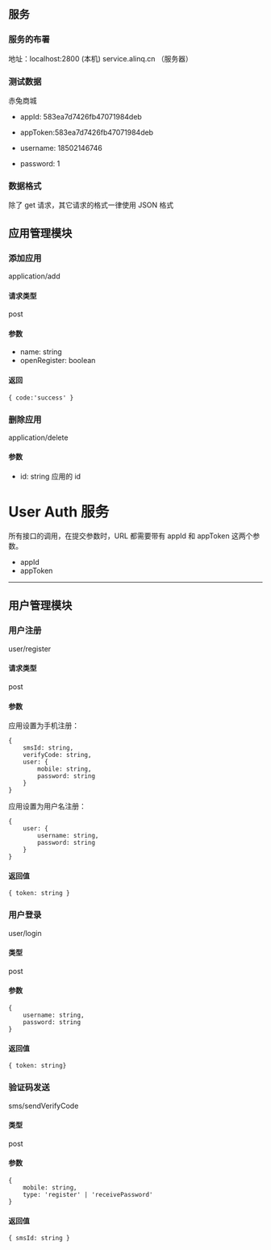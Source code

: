 ## 服务
### 服务的布署
地址：localhost:2800 (本机) service.alinq.cn （服务器）

### 测试数据
赤兔商城

* appId: 583ea7d7426fb47071984deb

* appToken:583ea7d7426fb47071984deb

* username: 18502146746

* password: 1

### 数据格式
除了 get 请求，其它请求的格式一律使用 JSON 格式

<h4/>

## 应用管理模块
### 添加应用
application/add
#### 请求类型
post
#### 参数
* name: string
* openRegister: boolean
#### 返回
`
{ code:'success' }
`

### 删除应用
application/delete
#### 参数
* id: string 应用的 id

# User Auth 服务

所有接口的调用，在提交参数时，URL 都需要带有 appId 和 appToken 这两个参数。

* appId
* appToken

<hr/>

## 用户管理模块

### 用户注册
user/register
#### 请求类型
post
#### 参数
应用设置为手机注册：
```
{
    smsId: string,
    verifyCode: string,
    user: {
        mobile: string,
        password: string
    }
}
```
应用设置为用户名注册：
```
{
    user: {
        username: string,
        password: string
    }
}
```
#### 返回值
`{ token: string }`

### 用户登录
user/login
#### 类型
post
#### 参数
```
{
    username: string,
    password: string
}
```
#### 返回值
`
{ token: string}
`

### 验证码发送
sms/sendVerifyCode
#### 类型
post
#### 参数
```
{
    mobile: string,
    type: 'register' | 'receivePassword'
}
```
#### 返回值
`
{
    smsId: string
}
`
<h4/>



